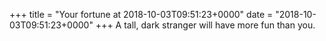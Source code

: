 +++
title = "Your fortune at 2018-10-03T09:51:23+0000"
date = "2018-10-03T09:51:23+0000"
+++
A tall, dark stranger will have more fun than you.  
